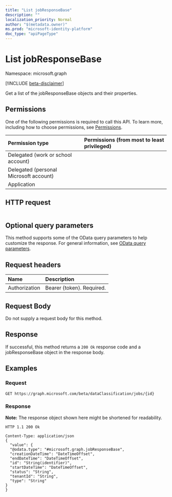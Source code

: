 ```yaml
---
title: "List jobResponseBase"
description: ""
localization_priority: Normal
author: "$(metadata.owner)"
ms.prod: "microsoft-identity-platform"
doc_type: "apiPageType"
---
```


# List jobResponseBase

Namespace: microsoft.graph

[!INCLUDE [beta-disclaimer](../../includes/beta-disclaimer.md)]

Get a list of the jobResponseBase objects and their properties.

## Permissions

One of the following permissions is required to call this API. To learn more, including how to choose permissions, see [Permissions](/graph/permissions-reference).

| Permission type                        | Permissions (from most to least privileged) |
| :------------------------------------- | :------------------------------------------ |
| Delegated (work or school account)     |                                             |
| Delegated (personal Microsoft account) |                                             |
| Application                            |                                             |

## HTTP request

<!-- {
  "blockType": "ignored"
}
-->

```http

```

## Optional query parameters

This method supports some of the OData query parameters to help customize the response. For general information, see [OData query parameters](/graph/query-parameters).

## Request headers

| Name          | Description               |
| :------------ | :------------------------ |
| Authorization | Bearer {token}. Required. |

## Request Body

<!-- Actions and Functions -->

<!-- CRUD Methods -->

Do not supply a request body for this method.

## Response

If successful, this method returns a `200 Ok` response code and a jobResponseBase object in the response body.

## Examples

### Request

<!-- {
  "blockType": "request",
  "name": "list_jobresponsebase"
}
-->

```http
GET https://graph.microsoft.com/beta/dataClassification/jobs/{id}

```

### Response

**Note:** The response object shown here might be shortened for readability.

<!-- {
  "blockType": "response",
  "truncated": true,
  "@odata.type": "microsoft.dataClassificationService.contract.jobResponseBase"
}
-->

```http
HTTP 1.1 200 Ok

Content-Type: application/json
{
  "value": {
  "@odata.type": "#microsoft.graph.jobResponseBase",
  "creationDateTime": "DateTimeOffset",
  "endDateTime": "DateTimeOffset",
  "id": "String(identifier)",
  "startDateTime": "DateTimeOffset",
  "status": "String",
  "tenantId": "String",
  "type": "String"
}
}

```
